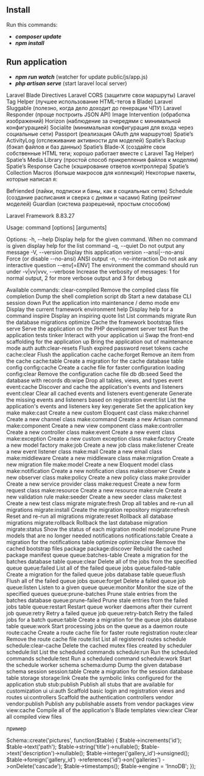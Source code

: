 ## Install

Run this commands:

- <b><i>composer update</i></b>
- <b><i>npm install</i></b>

## Run application

- <b><i>npm run watch</i></b> (watcher for update public/js/app.js)
- <b><i>php artisan serve</i></b>  (start laravel local server)






Laravel Blade Directives
Laravel CORS (защитите свои маршруты)
Laravel Tag Helper (лучшее использование HTML-тегов в Blade)
Laravel Sluggable (полезно, когда дело доходит до генерации ЧПУ)
Laravel Responder (проще построить JSON API)
Image Intervention (обработка изображений)
Horizon (наблюдение за очередями с минимальной конфигурацией)
Socialite (минимальная конфигурация для входа через социальные сети)
Passport (реализация OAuth для маршрутов)
Spatie’s ActivityLog (отслеживание активности для моделей)
Spatie’s Backup (бэкап файлов и баз данных)
Spatie’s Blade-X (создайте свои собственные HTML теги; хорошо работает вместе с Laravel Tag Helper)
Spatie’s Media Library (простой способ прикрепления файлов к моделям)
Spatie’s Response Cache (кэширование ответов контроллера)
Spatie’s Collection Macros (больше макросов для коллекций)
Некоторые пакеты, которые написал я:

Befriended (лайки, подписки и баны, как в социальных сетях)
Schedule (создание расписания и сверка с днями и часами)
Rating (рейтинг моделей)
Guardian (система разрешений, простым способом)









Laravel Framework 8.83.27

Usage:
  command [options] [arguments]

Options:
  -h, --help            Display help for the given command. When no command is given display help for the list command
  -q, --quiet           Do not output any message
  -V, --version         Display this application version
      --ansi|--no-ansi  Force (or disable --no-ansi) ANSI output
  -n, --no-interaction  Do not ask any interactive question
      --env[=ENV]       The environment the command should run under
  -v|vv|vvv, --verbose  Increase the verbosity of messages: 1 for normal output, 2 for more verbose output and 3 for debug

Available commands:
  clear-compiled        Remove the compiled class file
  completion            Dump the shell completion script
  db                    Start a new database CLI session
  down                  Put the application into maintenance / demo mode
  env                   Display the current framework environment
  help                  Display help for a command
  inspire               Display an inspiring quote
  list                  List commands
  migrate               Run the database migrations
  optimize              Cache the framework bootstrap files
  serve                 Serve the application on the PHP development server
  test                  Run the application tests
  tinker                Interact with your application
  ui                    Swap the front-end scaffolding for the application
  up                    Bring the application out of maintenance mode
 auth
  auth:clear-resets     Flush expired password reset tokens
 cache
  cache:clear           Flush the application cache
  cache:forget          Remove an item from the cache
  cache:table           Create a migration for the cache database table
 config
  config:cache          Create a cache file for faster configuration loading
  config:clear          Remove the configuration cache file
 db
  db:seed               Seed the database with records
  db:wipe               Drop all tables, views, and types
 event
  event:cache           Discover and cache the application's events and listeners
  event:clear           Clear all cached events and listeners
  event:generate        Generate the missing events and listeners based on registration
  event:list            List the application's events and listeners
 key
  key:generate          Set the application key
 make
  make:cast             Create a new custom Eloquent cast class
  make:channel          Create a new channel class
  make:command          Create a new Artisan command
  make:component        Create a new view component class
  make:controller       Create a new controller class
  make:event            Create a new event class
  make:exception        Create a new custom exception class
  make:factory          Create a new model factory
  make:job              Create a new job class
  make:listener         Create a new event listener class
  make:mail             Create a new email class
  make:middleware       Create a new middleware class
  make:migration        Create a new migration file
  make:model            Create a new Eloquent model class
  make:notification     Create a new notification class
  make:observer         Create a new observer class
  make:policy           Create a new policy class
  make:provider         Create a new service provider class
  make:request          Create a new form request class
  make:resource         Create a new resource
  make:rule             Create a new validation rule
  make:seeder           Create a new seeder class
  make:test             Create a new test class
 migrate
  migrate:fresh         Drop all tables and re-run all migrations
  migrate:install       Create the migration repository
  migrate:refresh       Reset and re-run all migrations
  migrate:reset         Rollback all database migrations
  migrate:rollback      Rollback the last database migration
  migrate:status        Show the status of each migration
 model
  model:prune           Prune models that are no longer needed
 notifications
  notifications:table   Create a migration for the notifications table
 optimize
  optimize:clear        Remove the cached bootstrap files
 package
  package:discover      Rebuild the cached package manifest
 queue
  queue:batches-table   Create a migration for the batches database table
  queue:clear           Delete all of the jobs from the specified queue
  queue:failed          List all of the failed queue jobs
  queue:failed-table    Create a migration for the failed queue jobs database table
  queue:flush           Flush all of the failed queue jobs
  queue:forget          Delete a failed queue job
  queue:listen          Listen to a given queue
  queue:monitor         Monitor the size of the specified queues
  queue:prune-batches   Prune stale entries from the batches database
  queue:prune-failed    Prune stale entries from the failed jobs table
  queue:restart         Restart queue worker daemons after their current job
  queue:retry           Retry a failed queue job
  queue:retry-batch     Retry the failed jobs for a batch
  queue:table           Create a migration for the queue jobs database table
  queue:work            Start processing jobs on the queue as a daemon
 route
  route:cache           Create a route cache file for faster route registration
  route:clear           Remove the route cache file
  route:list            List all registered routes
 schedule
  schedule:clear-cache  Delete the cached mutex files created by scheduler
  schedule:list         List the scheduled commands
  schedule:run          Run the scheduled commands
  schedule:test         Run a scheduled command
  schedule:work         Start the schedule worker
 schema
  schema:dump           Dump the given database schema
 session
  session:table         Create a migration for the session database table
 storage
  storage:link          Create the symbolic links configured for the application
 stub
  stub:publish          Publish all stubs that are available for customization
 ui
  ui:auth               Scaffold basic login and registration views and routes
  ui:controllers        Scaffold the authentication controllers
 vendor
  vendor:publish        Publish any publishable assets from vendor packages
 view
  view:cache            Compile all of the application's Blade templates
  view:clear            Clear all compiled view files







  пример 

  Schema::create('pictures', function($table)
{
    $table->increments('id');
    $table->text('path');
    $table->string('title')->nullable();
    $table->text('description')->nullable();
    $table->integer('gallery_id')->unsigned();
    $table->foreign('gallery_id')
        ->references('id')->on('galleries')
        ->onDelete('cascade');
    $table->timestamps();
    $table->engine = 'InnoDB';
});